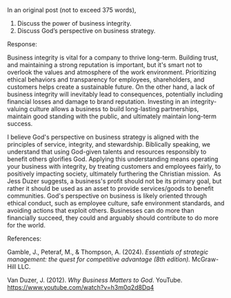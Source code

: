 In an original post (not to exceed 375 words), 

1. Discuss the power of business integrity.
2. Discuss God’s perspective on business strategy.

Response:

Business integrity is vital for a company to thrive long-term. Building trust, and maintaining a strong reputation is important, but it's smart not to overlook the values and atmosphere of the work environment. Prioritizing ethical behaviors and transparency for employees, shareholders, and customers helps create a sustainable future. On the other hand, a lack of business integrity will inevitably lead to consequences, potentially including financial losses and damage to brand reputation. Investing in an integrity-valuing culture allows a business to build long-lasting partnerships, maintain good standing with the public, and ultimately maintain long-term success.

I believe God's perspective on business strategy is aligned with the principles of service, integrity, and stewardship. Biblically speaking, we understand that using God-given talents and resources responsibly to benefit others glorifies God. Applying this understanding means operating your business with integrity, by treating customers and employees fairly, to positively impacting society, ultimately furthering the Christian mission.  As Jess Duzer suggests, a business's profit should not be its primary goal, but rather it should be used as an asset to provide services/goods to benefit communities. God's perspective on business is likely oriented through ethical conduct, such as employee culture, safe environment standards, and avoiding actions that exploit others. Businesses can do more than financially succeed, they could and arguably should contribute to do more for the world.

References:

Gamble, J., Peteraf, M., & Thompson, A. (2024). _Essentials of strategic management: the quest for competitive advantage (8th edition)._ McGraw-Hill LLC.

Van Duzer, J. (2012). _Why Business Matters to God_. YouTube. https://www.youtube.com/watch?v=h3m0q2d8Dq4


## 